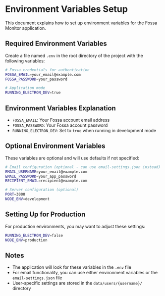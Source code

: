 # Environment Variables Setup

This document explains how to set up environment variables for the Fossa Monitor application.

## Required Environment Variables

Create a file named `.env` in the root directory of the project with the following variables:

```bash
# Fossa credentials for authentication
FOSSA_EMAIL=your_email@example.com
FOSSA_PASSWORD=your_password

# Application mode
RUNNING_ELECTRON_DEV=true
```

## Environment Variables Explanation

- `FOSSA_EMAIL`: Your Fossa account email address
- `FOSSA_PASSWORD`: Your Fossa account password
- `RUNNING_ELECTRON_DEV`: Set to `true` when running in development mode

## Optional Environment Variables

These variables are optional and will use defaults if not specified:

```bash
# Email configuration (optional - can use email-settings.json instead)
EMAIL_USERNAME=your_email@example.com
EMAIL_PASSWORD=your_app_password
RECIPIENT_EMAIL=recipient@example.com

# Server configuration (optional)
PORT=3000
NODE_ENV=development
```

## Setting Up for Production

For production environments, you may want to adjust these settings:

```bash
RUNNING_ELECTRON_DEV=false
NODE_ENV=production
```

## Notes

- The application will look for these variables in the `.env` file
- For email functionality, you can use either environment variables or the `email-settings.json` file
- User-specific settings are stored in the `data/users/{username}/` directory 